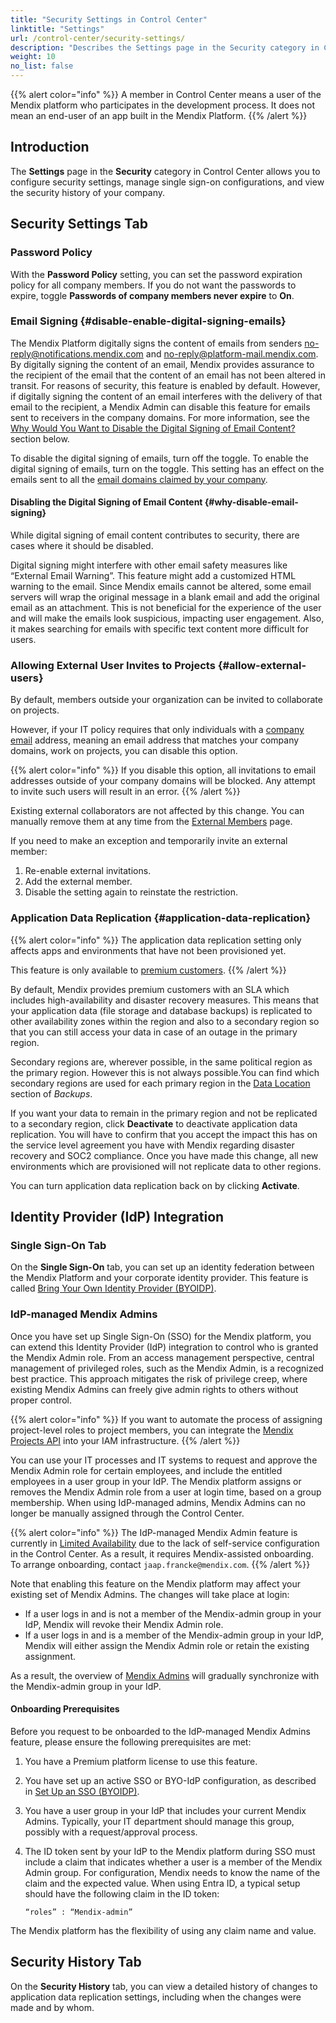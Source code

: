 ```yaml
---
title: "Security Settings in Control Center"
linktitle: "Settings"
url: /control-center/security-settings/
description: "Describes the Settings page in the Security category in Control Center."
weight: 10
no_list: false
---
```


{{% alert color="info" %}}
A member in Control Center means a user of the Mendix platform who participates in the development process. It does not mean an end-user of an app built in the Mendix Platform.
{{% /alert %}}

## Introduction 

The **Settings** page in the **Security** category in Control Center allows you to configure security settings, manage single sign-on configurations, and view the security history of your company.

## Security Settings Tab

### Password Policy

With the **Password Policy** setting, you can set the password expiration policy for all company members. If you do not want the passwords to expire, toggle **Passwords of company members never expire** to **On**.

### Email Signing {#disable-enable-digital-signing-emails}

The Mendix Platform digitally signs the content of emails from senders [no-reply@notifications.mendix.com](mailto:no-reply@notifications.mendix.com) and [no-reply@platform-mail.mendix.com](mailto:no-reply@platform-mail.mendix.com). By digitally signing the content of an email, Mendix provides assurance to the recipient of the email that the content of an email has not been altered in transit. For reasons of security, this feature is enabled by default. However, if digitally signing the content of an email interferes with the delivery of that email to the recipient, a Mendix Admin can disable this feature for emails sent to receivers in the company domains. For more information, see the [Why Would You Want to Disable the Digital Signing of Email Content?](#why-disable-email-signing) section below.

To disable the digital signing of emails, turn off the toggle. To enable the digital signing of emails, turn on the toggle. This setting has an effect on the emails sent to all the [email domains claimed by your company](/control-center/company-settings/#company-email-domains).

#### Disabling the Digital Signing of Email Content {#why-disable-email-signing}

While digital signing of email content contributes to security, there are cases where it should be disabled.

Digital signing might interfere with other email safety measures like “External Email Warning”. This feature might add a customized HTML warning to the email. Since Mendix emails cannot be altered, some email servers will wrap the original message in a blank email and add the original email as an attachment. This is not beneficial for the experience of the user and will make the emails look suspicious, impacting user engagement. Also, it makes searching for emails with specific text content more difficult for users.

### Allowing External User Invites to Projects {#allow-external-users}

By default, members outside your organization can be invited to collaborate on projects.

However, if your IT policy requires that only individuals with a [company email](/control-center/company-settings/#company-email-domains) address, meaning an email address that matches your company domains, work on projects, you can disable this option.

{{% alert color="info" %}}
If you disable this option, all invitations to email addresses outside of your company domains will be blocked. Any attempt to invite such users will result in an error.
{{% /alert %}}

Existing external collaborators are not affected by this change. You can manually remove them at any time from the [External Members](/control-center/members/#external-members) page.

If you need to make an exception and temporarily invite an external member:

1. Re-enable external invitations.
2. Add the external member.
3. Disable the setting again to reinstate the restriction.

### Application Data Replication {#application-data-replication}

{{% alert color="info" %}}
The application data replication setting only affects apps and environments that have not been provisioned yet.

This feature is only available to [premium customers](/developerportal/deploy/mendix-cloud-deploy/#additional-resources).
{{% /alert %}}

By default, Mendix provides premium customers with an SLA which includes high-availability and disaster recovery measures. This means that your application data (file storage and database backups) is replicated to other availability zones within the region and also to a secondary region so that you can still access your data in case of an outage in the primary region.

Secondary regions are, wherever possible, in the same political region as the primary region. However this is not always possible.You can find which secondary regions are used for each primary region in the [Data Location](/developerportal/operate/backups/#data-location) section of *Backups*.

If you want your data to remain in the primary region and not be replicated to a secondary region, click **Deactivate** to deactivate application data replication. You will have to confirm that you accept the impact this has on the service level agreement you have with Mendix regarding disaster recovery and SOC2 compliance. Once you have made this change, all new environments which are provisioned will not replicate data to other regions.

You can turn application data replication back on by clicking **Activate**. 

## Identity Provider (IdP) Integration

### Single Sign-On Tab

On the **Single Sign-On** tab, you can set up an identity federation between the Mendix Platform and your corporate identity provider. This feature is called [Bring Your Own Identity Provider (BYOIDP)](/control-center/security/set-up-sso-byoidp/).

### IdP-managed Mendix Admins

Once you have set up Single Sign-On (SSO) for the Mendix platform, you can extend this Identity Provider (IdP) integration to control who is granted the Mendix Admin role. From an access management perspective, central management of privileged roles, such as the Mendix Admin, is a recognized best practice. This approach mitigates the risk of privilege creep, where existing Mendix Admins can freely give admin rights to others without proper control.

{{% alert color="info" %}}
If you want to automate the process of assigning project-level roles to project members, you can integrate the [Mendix Projects API](/apidocs-mxsdk/apidocs/projects-api/) into your IAM infrastructure.
{{% /alert %}}

You can use your IT processes and IT systems to request and approve the Mendix Admin role for certain employees, and include the entitled employees in a user group in your IdP. The Mendix platform assigns or removes the Mendix Admin role from a user at login time, based on a group membership. When using IdP-managed admins, Mendix Admins can no longer be manually assigned through the Control Center.

{{% alert color="info" %}}
The IdP-managed Mendix Admin feature is currently in [Limited Availability](/releasenotes/release-status/#limited-availability) due to the lack of self-service configuration in the Control Center. As a result, it requires Mendix-assisted onboarding. To arrange onboarding, contact `jaap.francke@mendix.com`.
{{% /alert %}}

Note that enabling this feature on the Mendix platform may affect your existing set of Mendix Admins. The changes will take place at login:

* If a user logs in and is not a member of the Mendix-admin group in your IdP, Mendix will revoke their Mendix Admin role.
* If a user logs in and is a member of the Mendix-admin group in your IdP, Mendix will either assign the Mendix Admin role or retain the existing assignment.

As a result, the overview of [Mendix Admins](/control-center/company-settings/#mendix-admins) will gradually synchronize with the Mendix-admin group in your IdP.

#### Onboarding Prerequisites

Before you request to be onboarded to the IdP-managed Mendix Admins feature, please ensure the following prerequisites are met:

1. You have a Premium platform license to use this feature.
2. You have set up an active SSO or BYO-IdP configuration, as described in [Set Up an SSO (BYOIDP)](/control-center/security/set-up-sso-byoidp/).
3. You have a user group in your IdP that includes your current Mendix Admins. Typically, your IT department should manage this group, possibly with a request/approval process.
4. The ID token sent by your IdP to the Mendix platform during SSO must include a claim that indicates whether a user is a member of the Mendix Admin group. For configuration, Mendix needs to know the name of the claim and the expected value. When using Entra ID, a typical setup should have the following claim in the ID token:

    ```text
    “roles” : “Mendix-admin”
    ```

The Mendix platform has the flexibility of using any claim name and value.

## Security History Tab

On the **Security History** tab, you can view a detailed history of changes to application data replication settings, including when the changes were made and by whom.
